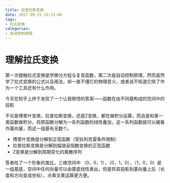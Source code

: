```yaml
---
title: 拉普拉斯变换
date: 2017-09-25 15:13:04
tags:
- 拉氏变换
categories: 
- 自动控制原理
---
```


# 理解拉氏变换

第一次接触拉式变换是学微分方程与复变函数，第二次是自动控制原理，然而虽然学了拉式变换的公式以及用法，却一直不懂它的物理意义，或者说不知道它除了作为一个工具还有什么作用。

今天在知乎上终于发现了一个让我顿悟的答案——函数在由不同基构成的空间中的投影

不论是傅里叶变换，拉普拉斯变换，还是Z变换，都在做积分运算，而且是和某一类函数做积分，将原函数分解为一系列函数的线性叠加，这一系列函数就可以被看作基向量，而这一组基有无数个。



- 傅里叶变换是分解到正弦函数（受狄利克雷条件限制）
- 拉普拉斯变换是分解到幅值呈指数变换的正弦函数
- Z变换是分解到周期变化的离散序列


答者给了一个形象的类比，三维空间中 （0，0，1），（0，1，0），（1，0，0）是一组基底，空间中任何向量可以由基底线性表出，但是将其投影到基向量上后（长度和方向变成坐标），点乘叉乘运算更方便。